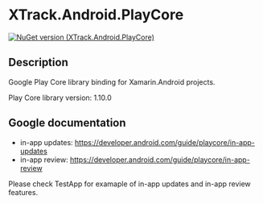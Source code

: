 # XTrack.Android.PlayCore

[![NuGet version (XTrack.Android.PlayCore)](https://img.shields.io/nuget/v/XTrack.Android.PlayCore.svg?style=flat-square)](https://www.nuget.org/packages/XTrack.Android.PlayCore/)

## Description

Google Play Core library binding for Xamarin.Android projects.

Play Core library version: 1.10.0

## Google documentation

 - in-app updates: https://developer.android.com/guide/playcore/in-app-updates
 - in-app review: https://developer.android.com/guide/playcore/in-app-review

Please check TestApp for examaple of in-app updates and in-app review features.
